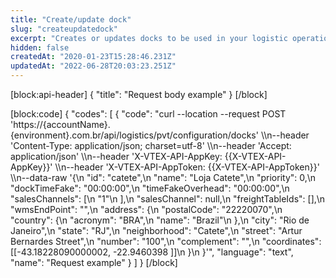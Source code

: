 ```yaml
---
title: "Create/update dock"
slug: "createupdatedock"
excerpt: "Creates or updates docks to be used in your logistic operation."
hidden: false
createdAt: "2020-01-23T15:28:46.231Z"
updatedAt: "2022-06-28T20:03:23.251Z"
---
```

[block:api-header]
{
  "title": "Request body example"
}
[/block]

[block:code]
{
  "codes": [
    {
      "code": "curl --location --request POST 'https://{accountName}.{environment}.com.br/api/logistics/pvt/configuration/docks' \\\n--header 'Content-Type: application/json; charset=utf-8' \\\n--header 'Accept: application/json' \\\n--header 'X-VTEX-API-AppKey: {{X-VTEX-API-AppKey}}' \\\n--header 'X-VTEX-API-AppToken: {{X-VTEX-API-AppToken}}' \\\n--data-raw '{\n    \"id\": \"catete\",\n    \"name\": \"Loja Catete\",\n    \"priority\": 0,\n    \"dockTimeFake\": \"00:00:00\",\n    \"timeFakeOverhead\": \"00:00:00\",\n    \"salesChannels\": [\n      \"1\"\n    ],\n    \"salesChannel\": null,\n    \"freightTableIds\": [],\n    \"wmsEndPoint\": \"\",\n    \"address\": {\n        \"postalCode\": \"22220070\",\n        \"country\": {\n          \"acronym\": \"BRA\",\n          \"name\": \"Brazil\"\n        },\n        \"city\": \"Rio de Janeiro\",\n        \"state\": \"RJ\",\n        \"neighborhood\": \"Catete\",\n        \"street\": \"Artur Bernardes Street\",\n        \"number\": \"100\",\n        \"complement\": \"\",\n        \"coordinates\": [[-43.18228090000002, -22.9460398 ]]\n      }\n  }'",
      "language": "text",
      "name": "Request example"
    }
  ]
}
[/block]